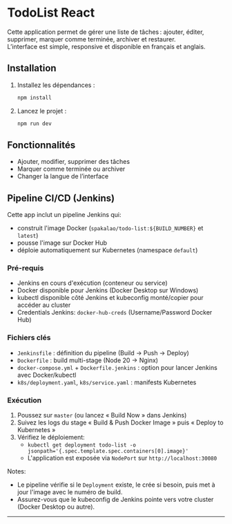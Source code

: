 # TodoList React

Cette application permet de gérer une liste de tâches : ajouter, éditer, supprimer, marquer comme terminée, archiver et restaurer.  
L’interface est simple, responsive et disponible en français et anglais.

## Installation

1. Installez les dépendances :
   ```bash
   npm install
   ```
2. Lancez le projet :
   ```bash
   npm run dev
   ```

## Fonctionnalités

- Ajouter, modifier, supprimer des tâches
- Marquer comme terminée ou archiver
- Changer la langue de l’interface
## Pipeline CI/CD (Jenkins)

Cette app inclut un pipeline Jenkins qui:
- construit l'image Docker (`spakalao/todo-list:${BUILD_NUMBER}` et `latest`)
- pousse l'image sur Docker Hub
- déploie automatiquement sur Kubernetes (namespace `default`)

### Pré-requis
- Jenkins en cours d'exécution (conteneur ou service)
- Docker disponible pour Jenkins (Docker Desktop sur Windows)
- kubectl disponible côté Jenkins et kubeconfig monté/copier pour accéder au cluster
- Credentials Jenkins: `docker-hub-creds` (Username/Password Docker Hub)

### Fichiers clés
- `Jenkinsfile` : définition du pipeline (Build → Push → Deploy)
- `Dockerfile` : build multi-stage (Node 20 → Nginx)
- `docker-compose.yml` + `Dockerfile.jenkins` : option pour lancer Jenkins avec Docker/kubectl
- `k8s/deployment.yaml`, `k8s/service.yaml` : manifests Kubernetes

### Exécution
1) Poussez sur `master` (ou lancez « Build Now » dans Jenkins)
2) Suivez les logs du stage « Build & Push Docker Image » puis « Deploy to Kubernetes »
3) Vérifiez le déploiement:
   - `kubectl get deployment todo-list -o jsonpath='{.spec.template.spec.containers[0].image}'`
   - L'application est exposée via `NodePort` sur `http://localhost:30080`

Notes:
- Le pipeline vérifie si le `Deployment` existe, le crée si besoin, puis met à jour l'image avec le numéro de build.
- Assurez-vous que le kubeconfig de Jenkins pointe vers votre cluster (Docker Desktop ou autre).

---
